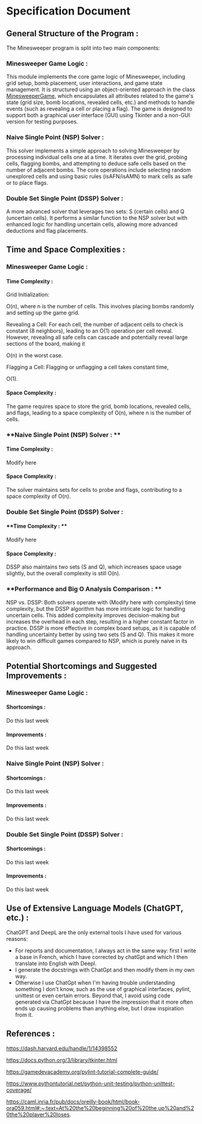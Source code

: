 # Specification Document

## **General Structure of the Program :**
The Minesweeper program is split into two main components:

### **Minesweeper Game Logic :**

This module implements the core game logic of Minesweeper, including grid setup, bomb placement, user interactions, and game state management. It is structured using an object-oriented approach in the class [MinesweeperGame](https://github.com/ARITOSSS/Aristide-Project/blob/main/Codes/minesweeper.py), which encapsulates all attributes related to the game's state (grid size, bomb locations, revealed cells, etc.) and methods to handle events (such as revealing a cell or placing a flag). The game is designed to support both a graphical user interface (GUI) using Tkinter and a non-GUI version for testing purposes.

### **Naive Single Point (NSP) Solver :**

This solver implements a simple approach to solving Minesweeper by processing individual cells one at a time.
It iterates over the grid, probing cells, flagging bombs, and attempting to deduce safe cells based on the number of adjacent bombs.
The core operations include selecting random unexplored cells and using basic rules (isAFN/isAMN) to mark cells as safe or to place flags.

### **Double Set Single Point (DSSP) Solver :**

A more advanced solver that leverages two sets: S (certain cells) and Q (uncertain cells).
It performs a similar function to the NSP solver but with enhanced logic for handling uncertain cells, allowing more advanced deductions and flag placements.

## **Time and Space Complexities :**

### **Minesweeper Game Logic :**

#### **Time Complexity :**

Grid Initialization: 

O(n), where n is the number of cells. This involves placing bombs randomly and setting up the game grid.

Revealing a Cell: For each cell, the number of adjacent cells to check is constant (8 neighbors), leading to an O(1) operation per cell reveal. However, revealing all safe cells can cascade and potentially reveal large sections of the board, making it 

O(n) in the worst case.

Flagging a Cell: Flagging or unflagging a cell takes constant time, 

O(1).

#### **Space Complexity :**

The game requires space to store the grid, bomb locations, revealed cells, and flags, leading to a space complexity of 
O(n), where n is the number of cells. 

### **Naive Single Point (NSP) Solver : **

#### **Time Complexity :**

Modify here

#### **Space Complexity :**

The solver maintains sets for cells to probe and flags, contributing to a space complexity of O(n).


### **Double Set Single Point (DSSP) Solver :**

#### **Time Complexity : **

Modify here

#### **Space Complexity :**
DSSP also maintains two sets (S and Q), which increases space usage slightly, but the overall complexity is still O(n).


### **Performance and Big O Analysis Comparison : ** 
NSP vs. DSSP:
Both solvers operate with (Modify here with complexity) time complexity, but the DSSP algorithm has more intricate logic for handling uncertain cells. This added complexity improves decision-making but increases the overhead in each step, resulting in a higher constant factor in practice.
DSSP is more effective in complex board setups, as it is capable of handling uncertainty better by using two sets (S and Q). This makes it more likely to win difficult games compared to NSP, which is purely naive in its approach.


## **Potential Shortcomings and Suggested Improvements :**

### **Minesweeper Game Logic :**

#### **Shortcomings :**

Do this last week

#### **Improvements :**

Do this last week


### **Naive Single Point (NSP) Solver :**

#### **Shortcomings :**

Do this last week

#### **Improvements :**

Do this last week

### **Double Set Single Point (DSSP) Solver :**

#### **Shortcomings :**

Do this last week

#### **Improvements :**

Do this last week

## **Use of Extensive Language Models (ChatGPT, etc.) :**

ChatGPT and DeepL are the only external tools I have used for various reasons:
- For reports and documentation, I always act in the same way: first I write a base in French, which I have corrected by chatGpt and which I then translate into English with Deepl.
- I generate the docstrings with ChatGpt and then modify them in my own way.
- Otherwise I use ChatGpt when I'm having trouble understanding something I don't know, such as the use of graphical interfaces, pylint, unittest or even certain errors. Beyond that, I avoid using code generated via ChatGpt because I have the impression that it more often ends up causing problems than anything else, but I draw inspiration from it.


## **References :**
https://dash.harvard.edu/handle/1/14398552

https://docs.python.org/3/library/tkinter.html

https://gamedevacademy.org/pylint-tutorial-complete-guide/

https://www.pythontutorial.net/python-unit-testing/python-unittest-coverage/

https://caml.inria.fr/pub/docs/oreilly-book/html/book-ora059.html#:~:text=At%20the%20beginning%20of%20the,up%20and%20the%20player%20loses.